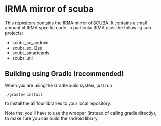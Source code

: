 # IRMA mirror of scuba

This repository contains the IRMA mirror of [SCUBA](http://scuba.sourceforge.net/). It contains a small amount of IRMA specific code. In particular IRMA uses the following sub projects:

 * scuba_sc_android
 * scuba_sc_j2se
 * scuba_smartcards
 * scuba_util

## Building using Gradle (recommended)

When you are using the Gradle build system, just run

    ./gradlew install

to install the all four libraries to your local repository.

Note that you'll have to use the wrapper (instead of calling gradle directly), to make sure you can build the android library.
